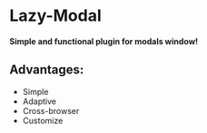 # Lazy-Modal
#### Simple and functional plugin for modals window!

## Advantages:
- Simple
- Adaptive
- Cross-browser
- Customize
